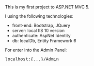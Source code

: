 <p>This is my first project to ASP.NET MVC 5.</p>
</hr>

<p>I using the following technologies:</p>
<ul>
  <li>front-end: Bootstrap, JQuery</li>
  <li>server: local IIS 10 version</li>
  <li>authenticate: AspNet Identity</li>
  <li>db: localDb, Entity Framework 6</li>
</ul>

</hr>

<p>For enter into the Admin Panel:</p>
<pre>localhost:{...}/Admin</pre>
